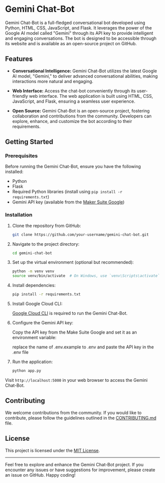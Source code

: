 # Gemini Chat-Bot

Gemini Chat-Bot is a full-fledged conversational bot developed using Python, HTML, CSS, JavaScript, and Flask. It leverages the power of the Google AI model called "Gemini" through its API key to provide intelligent and engaging conversations. The bot is designed to be accessible through its website and is available as an open-source project on GitHub.

## Features

- **Conversational Intelligence:** Gemini Chat-Bot utilizes the latest Google AI model, "Gemini," to deliver advanced conversational abilities, making interactions more natural and engaging.

- **Web Interface:** Access the chat-bot conveniently through its user-friendly web interface. The web application is built using HTML, CSS, JavaScript, and Flask, ensuring a seamless user experience.

- **Open Source:** Gemini Chat-Bot is an open-source project, fostering collaboration and contributions from the community. Developers can explore, enhance, and customize the bot according to their requirements.

## Getting Started

### Prerequisites

Before running the Gemini Chat-Bot, ensure you have the following installed:

- Python
- Flask
- Required Python libraries (install using `pip install -r requirements.txt`)
- Gemini API key (available from the [Maker Suite Google](https://makersuite.google.com/))

### Installation

1. Clone the repository from GitHub:

    ```bash
    git clone https://github.com/your-username/gemini-chat-bot.git
    ```

2. Navigate to the project directory:

    ```bash
    cd gemini-chat-bot
    ```

3. Set up the virtual environment (optional but recommended):

    ```bash
    python -m venv venv
    source venv/bin/activate  # On Windows, use `venv\Scripts\activate`
    ```

4. Install dependencies:

    ```bash
    pip install -r requirements.txt
    ```

5. Install Google Cloud CLI:
    
    [Google Cloud CLI](https://cloud.google.com/sdk/docs/install) is required to run the Gemini Chat-Bot.

6. Configure the Gemini API key:

    Copy the API key from the Make Suite Google and set it as an environment variable:

    replace the name of .env.example to .env and paste the API key in the .env file

7. Run the application:

    ```bash
    python app.py
    ```

Visit `http://localhost:5000` in your web browser to access the Gemini Chat-Bot.

## Contributing

We welcome contributions from the community. If you would like to contribute, please follow the guidelines outlined in the [CONTRIBUTING.md](CONTRIBUTING.md) file.

## License

This project is licensed under the [MIT License](LICENSE).

---

Feel free to explore and enhance the Gemini Chat-Bot project. If you encounter any issues or have suggestions for improvement, please create an issue on GitHub. Happy coding!
